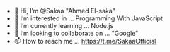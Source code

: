 - 👋 Hi, I’m @Sakaa "Ahmed El-saka"
- 👀 I’m interested in ... Programming With JavaScript
- 🌱 I’m currently learning ... Node.js 
- 💞️ I’m looking to collaborate on ... "Google"
- 📫 How to reach me ... https://t.me/SakaaOfficial
